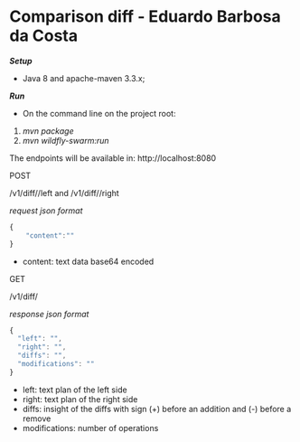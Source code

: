 # Comparison diff - Eduardo Barbosa da Costa

***Setup***
* Java 8 and apache-maven 3.3.x;

***Run***
* On the command line on the project root:

1. *mvn package*
2. *mvn wildfly-swarm:run*

The endpoints will be available in: http://localhost:8080

POST

<host>/v1/diff/<ID>/left and <host>/v1/diff/<ID>/right

*request json format*
```javascript
{
	"content":""
}
```
- content: text data base64 encoded

GET

<host>/v1/diff/<ID>

*response json format*
```javascript
{
  "left": "",
  "right": "",
  "diffs": "",
  "modifications": ""
}
```
- left: text plan of the left side
- right: text plan of the right side
- diffs: insight of the diffs with sign (+) before an addition and (-) before a remove
- modifications: number of operations



